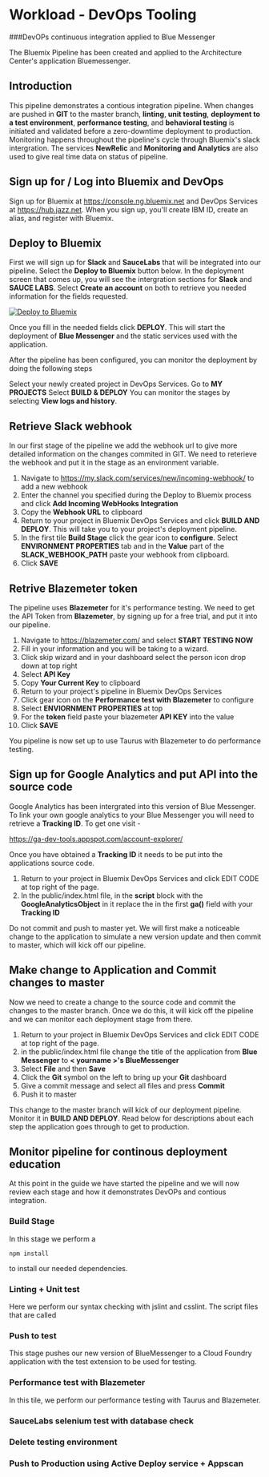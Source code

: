 # Workload - DevOps Tooling

###DevOPs continuous integration applied to Blue Messenger

The Bluemix Pipeline has been created and applied to the Architecture Center's application Bluemessenger.

## Introduction

This pipeline demonstrates a contious integration pipeline. When changes are pushed in **GIT** to the master branch, **linting**, **unit testing**, **deployment to a test environment**, **performance testing**, and **behavioral testing** is initiated and validated before a zero-downtime deployment to production.
Monitoring happens throughout the pipeline's cycle through Bluemix's slack intergration. The services **NewRelic** and **Monitoring and Analytics** are also used to give real time data on status of pipeline.

## Sign up for / Log into Bluemix and DevOps

Sign up for Bluemix at https://console.ng.bluemix.net and DevOps Services at https://hub.jazz.net.
When you sign up, you'll create IBM ID, create an alias, and register with Bluemix. 


## Deploy to Bluemix

First we will sign up for **Slack** and **SauceLabs** that will be integrated into our pipeline. Select the **Deploy to Bluemix** button below. In the deployment screen that comes up, you will see the intergration sections for **Slack** and **SAUCE LABS**. Select **Create an account** on both to retrieve you needed information for the fields requested.

 [![Deploy to Bluemix](https://bluemix.net/deploy/button.png)](https://bluemix.net/deploy?repository=https://github.com/wprichar/DevOPs-tooling.git)
 

Once you fill in the needed fields click **DEPLOY**. This will start the deployment of **Blue Messenger** and the static services used with the application. 

 After the pipeline has been configured, you can monitor the deployment by doing the following steps

Select your newly created project in DevOps Services.
Go to **MY PROJECTS**
Select **BUILD & DEPLOY**
You can monitor the stages by selecting **View logs and history**.

## Retrieve Slack webhook
   
In our first stage of the pipeline we add the webhook url to give more detailed information on the changes commited in GIT. We need to reterieve the webhook and put it in the stage as an environment variable. 


1. Navigate to https://my.slack.com/services/new/incoming-webhook/ to add a new webhook
2. Enter the channel you specified during the Deploy to Bluemix process and click **Add Incoming WebHooks Integration** 
3. Copy the **Webhook URL** to clipboard
4. Return to your project in Bluemix DevOps Services and click **BUILD AND DEPLOY**. This will take you to your project's deployment pipeline.
5. In the first tile **Build Stage** click the gear icon to **configure**. Select **ENVIRONMENT PROPERTIES** tab and in the **Value** part of the **SLACK_WEBHOOK_PATH** paste your webhook from clipboard.
6. Click **SAVE**

## Retrive Blazemeter token 
 
 The pipeline uses **Blazemeter** for it's performance testing. We need to get the API Token from **Blazemeter**, by signing up for a free trial, and put it into our pipeline. 
 
 1. Navigate to https://blazemeter.com/ and select **START TESTING NOW**
 2. Fill in your information and you will be taking to a wizard.
 3. Click skip wizard and in your dashboard select the person icon drop down at top right
 4. Select **API Key**
 5. Copy **Your Current Key** to clipboard
 6. Return to your project's pipeline in Bluemix DevOps Services
 7. Click gear icon on the **Performance test with Blazemeter** to configure
 8. Select **ENVIORNMENT PROPERTIES** at top 
 9. For the **token** field paste your blazemeter **API KEY** into the value
 10. Click **SAVE**
 
You pipeline is now set up to use Taurus with Blazemeter to do performance testing.

## Sign up for Google Analytics and put API into the source code

Google Analytics has been intergrated into this version of Blue Messenger. To link your own google analytics to your Blue Messenger you will need to retrieve a **Tracking ID**. To get one visit - 

https://ga-dev-tools.appspot.com/account-explorer/

Once you have obtained a **Tracking ID** it needs to be put into the applications source code. 

1. Return to your project in Bluemix DevOps Services and click EDIT CODE at top right of the page.
2. In the public/index.html file, in the **script** block with the **GoogleAnalyticsObject** in it replace the **<replace me>** in the first **ga()** field with your **Tracking ID**

Do not commit and push to master yet. We will first make a noticeable change to the application to simulate a new version update and then commit to master, which will kick off our pipeline. 

## Make change to Application and Commit changes to master

Now we need to create a change to the source code and commit the changes to the master branch. Once we do this, it will kick off the pipeline and we can monitor each deployment stage from there.

1. Return to your project in Bluemix DevOps Services and click EDIT CODE at top right of the page.
2. in the public/index.html file change the title of the application from **Blue Messenger** to **< yourname >'s BlueMessenger**
3. Select **File** and then **Save**
4. Click the **Git** symbol on the left to bring up your **Git** dashboard
5. Give a commit message and select all files and press **Commit**
6. Push it to master

This change to the master branch will kick of our deployment pipeline. Monitor it in **BUILD AND DEPLOY**. Read below for descriptions about each step the application goes through to get to production.

## Monitor pipeline for continous deployment education

At this point in the guide we have started the pipeline and we will now review each stage and how it demonstrates DevOPs and contious integration. 

### Build Stage

In this stage we perform a
```
npm install
```

to install our needed dependencies.

### Linting + Unit test

Here we perform our syntax checking with jslint and csslint. The script files that are called 


### Push to test

This stage pushes our new version of BlueMessenger to a Cloud Foundry application with the test extension to be used for testing.

### Performance test with Blazemeter

In this tile, we perform our performance testing with Taurus and Blazemeter. 

### SauceLabs selenium test with database check

### Delete testing environment

### Push to Production using Active Deploy service + Appscan
